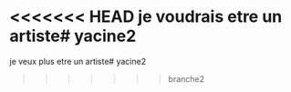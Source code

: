 <<<<<<< HEAD
je voudrais etre un artiste# yacine2
=======
je veux plus etre un artiste# yacine2
>>>>>>> branche2
